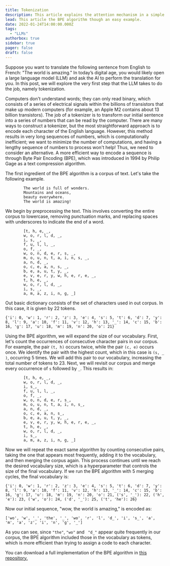 ```yaml
---
title: Tokenization
description: This article explains the attention mechanism in a simple way.
lead: This article the BPE algorithm though an easy example.
date: 2022-01-24T14:00:00.000Z
tags:
  - "LLMs"
authorbox: true
sidebar: true
pager: false
draft: false
---
```

Suppose you want to translate the following sentence from English to French: "The world is amazing." In today’s digital age, you would likely open a large language model (LLM) and ask the AI to perform the translation for you. In this post, we will explore the very first step that the LLM takes to do the job, namely tokenization.

Computers don't understand words; they can only read binary, which consists of a series of electrical signals within the billions of transistors that make up modern computers (for example, an Apple M2 contains about 13 billion transistors). The job of a tokenizer is to transform our initial sentence into a series of numbers that can be read by the computer. There are many ways to construct a tokenizer, but the most straightforward approach is to encode each character of the English language. However, this method results in very long sequences of numbers, which is computationally inefficient; we want to minimize the number of computations, and having a lengthy sequence of numbers to process won't help! Thus, we need to consider an alternative. A more efficient way to encode a sequence is through Byte Pair Encoding (BPE), which was introduced in 1994 by Philip Gage as a text compression algorithm.

The first ingredient of the BPE algorithm is a corpus of text. Let's take the following example. 


            The world is full of wonders.  
            Mountains and oceans,  
            beauty everywhere.  
            The world is amazing!

We begin by preprocessing the text. This involves converting the entire corpus to lowercase, removing punctuation marks, and replacing spaces with underscores to indicate the end of a word.

            [t, h, e, _, 
            w, o, r, l, d, _, 
            i, s, _, 
            f, u, l, l, _, 
            o, f, _, 
            w, o, n, d, e, r, s, _, 
            m, o, u, n, t, a, i, n, s, _, 
            a, n, d, _, 
            o, c, e, a, n, s, _, 
            b, e, a, u, t, y, _, 
            e, v, e, r, y, w, h, e, r, e, _, 
            t, h, e, _, 
            w, o, r, l, d, _, 
            i, s, _, 
            a, m, a, z, i, n, g, _]



Out basic dictionary consists of the set of characters used in out corpus. In this case, it is given by 22 tokens.

    {'i': 0, 'w': 1, 'r': 2, 'z': 3, 'e': 4, 's': 5, 't': 6, 'd': 7, 'y': 8, 'l': 9, 'a': 10, 'f': 11, 'v': 12, 'h': 13, '_': 14, 'c': 15, 'b': 16, 'g': 17, 'u': 18, 'm': 19, 'n': 20, 'o': 21}

Using the BPE algorithm, we will expand the size of our vocabulary. First, let's count the occurrences of consecutive character pairs in our corpus. For example, the pair `(t, h)` occurs twice, while the pair `(c, e)` occurs once. We identify the pair with the highest count, which in this case is `(s, _ )`, occurring 5 times. We will add this pair to our vocabulary, increasing the total number of tokens to 23. Next, we will revisit our corpus and merge every occurrence of `s` followed by `_`. This results in:

            [t, h, e, _, 
            w, o, r, l, d, _, 
            i, s_, 
            f, u, l, l, _, 
            o, f, _, 
            w, o, n, d, e, r, s_, 
            m, o, u, n, t, a, i, n, s_, 
            a, n, d, _, 
            o, c, e, a, n, s_, 
            b, e, a, u, t, y, _, 
            e, v, e, r, y, w, h, e, r, e, _, 
            t, h, e, _, 
            w, o, r, l, d, _, 
            i, s_, 
            a, m, a, z, i, n, g, _]

Now we will repeat the exact same algorithm by counting consecutive pairs, taking the one that appears most frequently, adding it to the vocabulary, and then merging the corpus again. This process continues until we reach the desired vocabulary size, which is a hyperparameter that controls the size of the final vocabulary. If we run the BPE algorithm with 5 merging cycles, the final vocabulary is:

    {'i': 0, 'w': 1, 'r': 2, 'z': 3, 'e': 4, 's': 5, 't': 6, 'd': 7, 'y': 8, 'l': 9, 'a': 10, 'f': 11, 'v': 12, 'h': 13, '_': 14, 'c': 15, 'b': 16, 'g': 17, 'u': 18, 'm': 19, 'n': 20, 'o': 21, ('s', '_'): 22, ('h', 'e'): 23, ('w', 'o'): 24, ('d', '_'): 25, ('t', 'he'): 26}

Now our initial sequence, "wow, the world is amazing," is encoded as:


    ['wo', 'w', '_', 'the', '_', 'wo', 'r', 'l', 'd_', 'i', 's_', 'a', 'm', 'a', 'z', 'i', 'n', 'g', '_']

As you can see, since `"the"`, `"wo"` and ` "d_"` appear quite frequently in our corpus, the BPE algorithm included those in the vocabulary as tokens, which is more efficient than trying to assign a code to each character.

You can download a full implementation of the BPE algorithm in [this repository.](https://github.com/ismaiill/BPE_tokenizer)